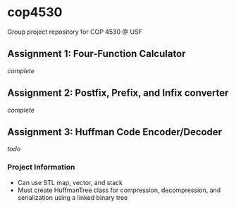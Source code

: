 # cop4530
Group project repository for COP 4530 @ USF

## Assignment 1: Four-Function Calculator
*complete*
## Assignment 2: Postfix, Prefix, and Infix converter
*complete*
## Assignment 3: Huffman Code Encoder/Decoder
*todo*

### Project Information
- Can use STL map, vector, and stack
- Must create HuffmanTree class for compression, decompression, and serialization using a linked binary tree